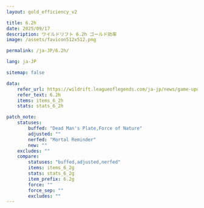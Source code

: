 ```yaml
---
layout: gold_efficiency_v2

title: 6.2h
date: 2025/09/17
description: ワイルドリフト 6.2h ゴールド効率
image: /assets/favicon512x512.png

permalink: /ja-JP/6.2h/

lang: ja-JP

sitemap: false

data:
    refer_url: https://wildrift.leagueoflegends.com/ja-jp/news/game-updates/wild-rift-patch-notes-6-2h/
    refer_text: 6.2h
    items: items_6_2h
    stats: stats_6_2h

patch_note:
    statuses:
        buffed: "Dead Man's Plate,Force of Nature"
        adjusted: ""
        nerfed: "Mortal Reminder"
        new: ""
    excludes: ""
    compare:
        statuses: "buffed,adjusted,nerfed"
        items: items_6_2g
        stats: stats_6_2g
        item_prefix: 6.2g
        force: ""
        force_sep: ""
        excludes: ""
---
```

